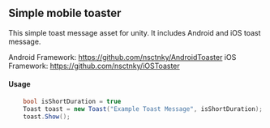 ## Simple mobile toaster

This simple toast message asset for unity. It includes Android and iOS toast message.

Android Framework: https://github.com/nsctnky/AndroidToaster
iOS Framework: https://github.com/nsctnky/iOSToaster

#### Usage
```csharp
    bool isShortDuration = true
    Toast toast = new Toast("Example Toast Message", isShortDuration);
    toast.Show();
```